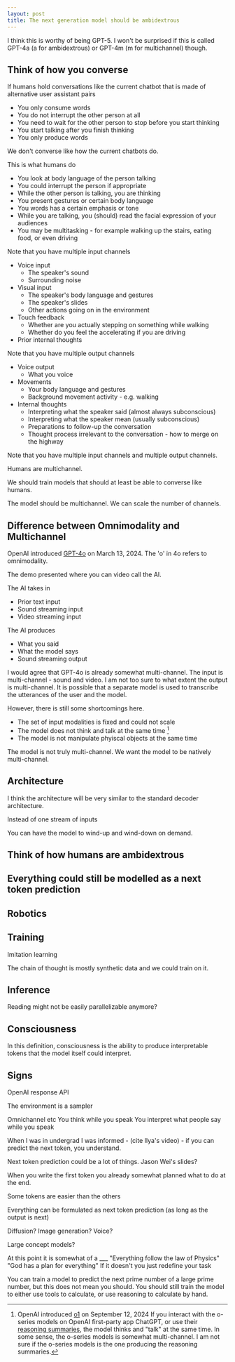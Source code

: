 ```yaml
---
layout: post
title: The next generation model should be ambidextrous
---
```


I think this is worthy of being GPT-5.
I won't be surprised if this is called GPT-4a (a for ambidextrous) or GPT-4m (m for multichannel) though.



## Think of how you converse

If humans hold conversations like the current chatbot that is made of alternative user assistant pairs
- You only consume words
- You do not interrupt the other person at all
- You need to wait for the other person to stop before you start thinking
- You start talking after you finish thinking
- You only produce words

We don't converse like how the current chatbots do.

This is what humans do
- You look at body language of the person talking
- You could interrupt the person if appropriate
- While the other person is talking, you are thinking
- You present gestures or certain body language
- You words has a certain emphasis or tone
- While you are talking, you (should) read the facial expression of your audiences
- You may be multitasking - for example walking up the stairs, eating food, or even driving

Note that you have multiple input channels
- Voice input
    - The speaker's sound
    - Surrounding noise
- Visual input
    - The speaker's body language and gestures
    - The speaker's slides
    - Other actions going on in the environment
- Touch feedback
    - Whether are you actually stepping on something while walking
    - Whether do you feel the accelerating if you are driving
- Prior internal thoughts

Note that you have multiple output channels
- Voice output
    - What you voice
- Movements
    - Your body language and gestures
    - Background movement activity - e.g. walking
- Internal thoughts
    - Interpreting what the speaker said (almost always subconscious)
    - Interpreting what the speaker mean (usually subconscious)
    - Preparations to follow-up the conversation
    - Thought process irrelevant to the conversation - how to merge on the highway


Note that you have multiple input channels and multiple output channels.

Humans are multichannel.

We should train models that should at least be able to converse like humans.

The model should be multichannel. We can scale the number of channels.



## Difference between Omnimodality and Multichannel

OpenAI introduced [GPT-4o](https://openai.com/index/hello-gpt-4o/) on March 13, 2024. The 'o' in 4o refers to omnimodality.

The demo presented where you can video call the AI.

The AI takes in
- Prior text input
- Sound streaming input
- Video streaming input

The AI produces
- What you said
- What the model says
- Sound streaming output

I would agree that GPT-4o is already somewhat multi-channel.
The input is multi-channel - sound and video.
I am not too sure to what extent the output is multi-channel.
It is possible that a separate model is used to transcribe the utterances of the user and the model. 

However, there is still some shortcomings here.

- The set of input modalities is fixed and could not scale
- The model does not think and talk at the same time [^1]
- The model is not manipulate phyiscal objects at the same time

[^1]: OpenAI introduced [o1](https://openai.com/o1/) on September 12, 2024
    If you interact with the o-series models on OpenAI first-party app ChatGPT, or use their [reasoning summaries](https://platform.openai.com/docs/guides/reasoning?api-mode=responses#reasoning-summaries), the model thinks and "talk" at the same time.
    In some sense, the o-series models is somewhat multi-channel.
    I am not sure if the o-series models is the one producing the reasoning summaries.

The model is not truly multi-channel.
We want the model to be natively multi-channel.




## Architecture

I think the architecture will be very similar to the standard decoder architecture.

Instead of one stream of inputs

You can have the model to wind-up and wind-down on demand.


## Think of how humans are ambidextrous


## Everything could still be modelled as a next token prediction



## Robotics


## Training

Imitation learning

The chain of thought is mostly synthetic data and we could train on it.



## Inference

Reading might not be easily parallelizable anymore?





## Consciousness

In this definition, consciousness is the ability to produce interpretable tokens that the model itself could interpret.


## Signs

OpenAI response API







The environment is a sampler


Omnichannel etc
You think while you speak
You interpret what people say while you speak



When I was in undergrad I was informed - (cite Ilya's video) - if you can predict the next token, you understand.

Next token prediction could be a lot of things. Jason Wei's slides?

When you write the first token you already somewhat planned what to do at the end.

Some tokens are easier than the others

Everything can be formulated as next token prediction (as long as the output is next)

Diffusion?
Image generation?
Voice?

Large concept models?

At this point it is somewhat of a ___
"Everything follow the law of Physics"
"God has a plan for everything"
If it doesn't you just redefine your task


You can train a model to predict the next prime number of a large prime number, but this does not mean you should.
You should still train the model to either use tools to calculate, or use reasoning to calculate by hand.





